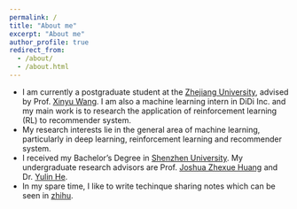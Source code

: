```yaml
---
permalink: /
title: "About me"
excerpt: "About me"
author_profile: true
redirect_from: 
  - /about/
  - /about.html
---
```


* I am currently a postgraduate student at the [Zhejiang University](<https://www.zju.edu.cn/english/>), advised by Prof. [Xinyu Wang](<https://person.zju.edu.cn/en/wangxinyu_en#0>). I am also a machine learning intern in DiDi Inc. and my main work is to research the application of reinforcement learning (RL) to recommender system.
* My research interests lie in the general area of machine learning, particularly in deep learning, reinforcement learning and recommender system.
* I received my Bachelor’s Degree in [Shenzhen University](<https://en.szu.edu.cn/>). My undergraduate research advisors are Prof. [Joshua Zhexue Huang](<https://ieeexplore.ieee.org/author/37081979900>) and Dr. [Yulin He](<https://ieeexplore.ieee.org/author/37085882087>).
* In my spare time, I like to write techinque sharing notes which can be seen in [zhihu](<https://www.zhihu.com/people/lin-lin-lin-zhu-75/posts>).

